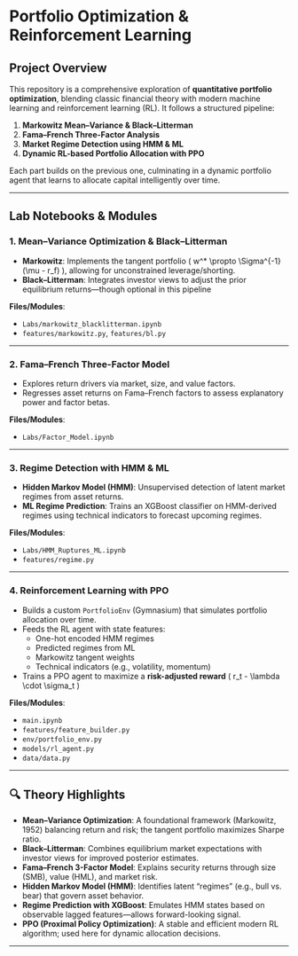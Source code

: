 # Portfolio Optimization & Reinforcement Learning

## Project Overview

This repository is a comprehensive exploration of **quantitative portfolio optimization**, blending classic financial theory with modern machine learning and reinforcement learning (RL). It follows a structured pipeline:

1. **Markowitz Mean–Variance & Black–Litterman**  
2. **Fama–French Three-Factor Analysis**  
3. **Market Regime Detection using HMM & ML**  
4. **Dynamic RL-based Portfolio Allocation with PPO**

Each part builds on the previous one, culminating in a dynamic portfolio agent that learns to allocate capital intelligently over time.

---

## Lab Notebooks & Modules

### 1. Mean–Variance Optimization & Black–Litterman
- **Markowitz**: Implements the tangent portfolio \( w^* \propto \Sigma^{-1}(\mu - r_f) \), allowing for unconstrained leverage/shorting.
- **Black–Litterman**: Integrates investor views to adjust the prior equilibrium returns—though optional in this pipeline

**Files/Modules**:  
- `Labs/markowitz_blacklitterman.ipynb`  
- `features/markowitz.py`, `features/bl.py`

---

### 2. Fama–French Three-Factor Model
- Explores return drivers via market, size, and value factors.
- Regresses asset returns on Fama–French factors to assess explanatory power and factor betas.

**Files/Modules**:  
- `Labs/Factor_Model.ipynb`  


---

### 3. Regime Detection with HMM & ML
- **Hidden Markov Model (HMM)**: Unsupervised detection of latent market regimes from asset returns.
- **ML Regime Prediction**: Trains an XGBoost classifier on HMM-derived regimes using technical indicators to forecast upcoming regimes.

**Files/Modules**:  
- `Labs/HMM_Ruptures_ML.ipynb`  
- `features/regime.py`

---

### 4. Reinforcement Learning with PPO
- Builds a custom `PortfolioEnv` (Gymnasium) that simulates portfolio allocation over time.
- Feeds the RL agent with state features:  
  - One-hot encoded HMM regimes  
  - Predicted regimes from ML  
  - Markowitz tangent weights  
  - Technical indicators (e.g., volatility, momentum)  
- Trains a PPO agent to maximize a **risk-adjusted reward** \( r_t - \lambda \cdot \sigma_t \)

**Files/Modules**:  
- `main.ipynb`
- `features/feature_builder.py`  
- `env/portfolio_env.py`  
- `models/rl_agent.py`
- `data/data.py`

---

## 🔍 Theory Highlights

- **Mean–Variance Optimization**: A foundational framework (Markowitz, 1952) balancing return and risk; the tangent portfolio maximizes Sharpe ratio.
- **Black–Litterman**: Combines equilibrium market expectations with investor views for improved posterior estimates.
- **Fama–French 3-Factor Model**: Explains security returns through size (SMB), value (HML), and market risk.
- **Hidden Markov Model (HMM)**: Identifies latent “regimes” (e.g., bull vs. bear) that govern asset behavior.
- **Regime Prediction with XGBoost**: Emulates HMM states based on observable lagged features—allows forward-looking signal.
- **PPO (Proximal Policy Optimization)**: A stable and efficient modern RL algorithm; used here for dynamic allocation decisions.


---





